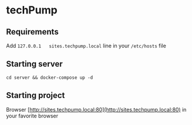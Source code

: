 # techPump

## Requirements

Add `127.0.0.1   sites.techpump.local` line in your `/etc/hosts` file

## Starting server

```shell
cd server && docker-compose up -d
```

## Starting project

Browser [http://sites.techpump.local:80](http://sites.techpump.local:80) in your favorite browser